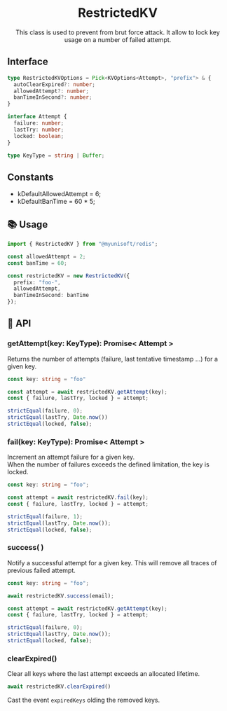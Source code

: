 <h1 align="center">
  RestrictedKV
</h1>

<p align="center">
  This class is used to prevent from brut force attack. It allow to lock key usage on a number of failed attempt.
</p>


## Interface

```ts
type RestrictedKVOptions = Pick<KVOptions<Attempt>, "prefix"> & {
  autoClearExpired?: number;
  allowedAttempt?: number;
  banTimeInSecond?: number;
}

interface Attempt {
  failure: number;
  lastTry: number;
  locked: boolean;
}

type KeyType = string | Buffer;
```

## Constants

- kDefaultAllowedAttempt = 6;
- kDefaultBanTime = 60 * 5;

## 📚 Usage

```ts
import { RestrictedKV } from "@myunisoft/redis";

const allowedAttempt = 2;
const banTime = 60;

const restrictedKV = new RestrictedKV({
  prefix: "foo-",
  allowedAttempt,
  banTimeInSecond: banTime
});
```

## 📜 API

### getAttempt(key: KeyType): Promise< Attempt >

Returns the number of attempts (failure, last tentative timestamp ...) for a given key.  

```ts
const key: string = "foo"

const attempt = await restrictedKV.getAttempt(key);
const { failure, lastTry, locked } = attempt;

strictEqual(failure, 0);
strictEqual(lastTry, Date.now())
strictEqual(locked, false);
```

### fail(key: KeyType): Promise< Attempt >

Increment an attempt failure for a given key.  
When the number of failures exceeds the defined limitation, the key is locked.  

```ts
const key: string = "foo";

const attempt = await restrictedKV.fail(key);
const { failure, lastTry, locked } = attempt;

strictEqual(failure, 1);
strictEqual(lastTry, Date.now());
strictEqual(locked, false);
```
### success( )

Notify a successful attempt for a given key. This will remove all traces of previous failed attempt.

```ts
const key: string = "foo";

await restrictedKV.success(email);

const attempt = await restrictedKV.getAttempt(key);
const { failure, lastTry, locked } = attempt;

strictEqual(failure, 0);
strictEqual(lastTry, Date.now());
strictEqual(locked, false);
```

### clearExpired()

Clear all keys where the last attempt exceeds an allocated lifetime.

```ts
await restrictedKV.clearExpired()
```

Cast the event `expiredKeys` olding the removed keys.
